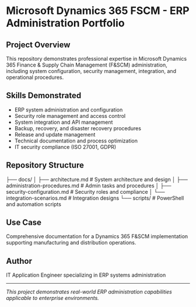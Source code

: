 # Microsoft Dynamics 365 FSCM - ERP Administration Portfolio

## Project Overview
This repository demonstrates professional expertise in Microsoft Dynamics 365 Finance & Supply Chain Management (F&SCM) administration, including system configuration, security management, integration, and operational procedures.

## Skills Demonstrated
- ERP system administration and configuration
- Security role management and access control
- System integration and API management
- Backup, recovery, and disaster recovery procedures
- Release and update management
- Technical documentation and process optimization
- IT security compliance (ISO 27001, GDPR)

## Repository Structure
├── docs/
│   ├── architecture.md              # System architecture and design
│   ├── administration-procedures.md # Admin tasks and procedures
│   ├── security-configuration.md    # Security roles and compliance
│   └── integration-scenarios.md     # Integration designs
└── scripts/                         # PowerShell and automation scripts
## Use Case
Comprehensive documentation for a Dynamics 365 F&SCM implementation supporting manufacturing and distribution operations.

## Author
IT Application Engineer specializing in ERP systems administration

---
*This project demonstrates real-world ERP administration capabilities applicable to enterprise environments.*